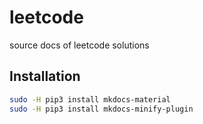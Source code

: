 # leetcode

source docs of leetcode solutions

## Installation

```zsh
sudo -H pip3 install mkdocs-material
sudo -H pip3 install mkdocs-minify-plugin
```
